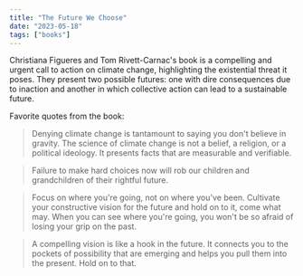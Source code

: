 ```yaml
---
title: "The Future We Choose"
date: "2023-05-18"
tags: ["books"]
---
```


Christiana Figueres and Tom Rivett-Carnac's book is a compelling and urgent call to action on climate change, highlighting the existential threat it poses. They present two possible futures: one with dire consequences due to inaction and another in which collective action can lead to a sustainable future.

Favorite quotes from the book:

> Denying climate change is tantamount to saying you don't believe in gravity. The science of climate change is not a belief, a religion, or a political ideology. It presents facts that are measurable and verifiable.

> Failure to make hard choices now will rob our children and grandchildren of their rightful future.

> Focus on where you're going, not on where you've been. Cultivate your constructive vision for the future and hold on to it, come what may. When you can see where you're going, you won't be so afraid of losing your grip on the past.

> A compelling vision is like a hook in the future. It connects you to the pockets of possibility that are emerging and helps you pull them into the present. Hold on to that.

